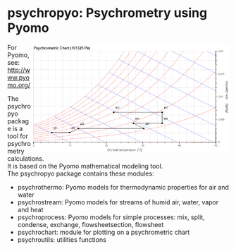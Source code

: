 # psychropyo:  Psychrometry using Pyomo
<img src="psychrometricchart.png" width="450" align="right"/>

For Pyomo, see:  http://www.pyomo.org/
   
The psychropyo package is a tool for psychrometry calculations.   
It is based on the Pyomo mathematical modeling tool.  
The psychropyo package contains these modules:

* psychrothermo: Pyomo models for thermodynamic properties for air and water   
* psychrostream: Pyomo models for streams of humid air, water, vapor and heat  
* psychroprocess: Pyomo models for simple processes: mix, split, condense, exchange, flowsheetsection, flowsheet    
* psychrochart: module for plotting on a psychrometric chart    
* psychroutils: utilities functions
